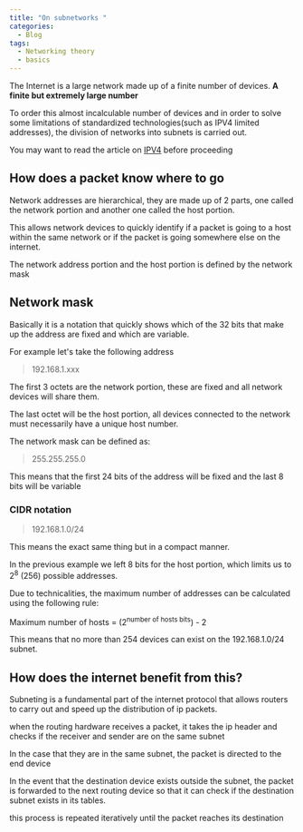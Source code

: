 ```yaml
---
title: "On subnetworks "
categories:
  - Blog
tags:
  - Networking theory
  - basics
---
```


The Internet is a large network made up of a finite number of devices.
<b>A finite but extremely large number</b>


To order this almost incalculable number of devices and in order to solve some limitations of standardized technologies(such as IPV4 limited addresses), the division of networks into subnets is carried out.

You may want to read the article on <a href="../Internet-protocol/">IPV4</a> before proceeding

<h2> How does a packet know where to go</h2>

Network addresses are hierarchical, they are made up of 2 parts, one called the network portion and another one called the host portion.

This allows network devices to quickly identify if a packet is going to a host within the same network or if the packet is going somewhere else on the internet.

The network address portion and the host portion is defined by the network mask

<h2>Network mask</h2>

Basically it is a notation that quickly shows which of the 32 bits that make up the address are fixed and which are variable.

For example let's take the following address

>192.168.1.xxx

The first 3 octets are the network portion, these are fixed and all network devices will share them.

The last octet will be the host portion, all devices connected to the network must necessarily have a unique host number.

The network mask can be defined as:

> 255.255.255.0

This means that the first 24 bits of the address will be fixed and the last 8 bits will be variable

<h3>CIDR notation</h3>

>192.168.1.0/24

This means the exact same thing but in a compact manner.

In the previous example we left 8 bits for the host portion, which limits us to 2<sup>8</sup> (256) possible addresses.

Due to technicalities, the maximum number of addresses can be calculated using the following rule:

Maximum number of hosts = (2<sup>number of hosts bits</sup>) - 2

This means that no more than 254 devices can exist on the 192.168.1.0/24 subnet.

<h2> How does the internet benefit from this?</h2>

Subneting is a fundamental part of the internet protocol that allows routers to carry out and speed up the distribution of ip packets.

when the routing hardware receives a packet, it takes the ip header and checks if the receiver and sender are on the same subnet

In the case that they are in the same subnet, the packet is directed to the end device

In the event that the destination device exists outside the subnet, the packet is forwarded to the next routing device so that it can check if the destination subnet exists in its tables.

this process is repeated iteratively until the packet reaches its destination
